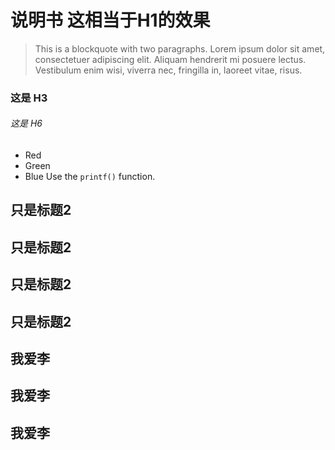 # 说明书  这相当于H1的效果
>This is a blockquote with two paragraphs. Lorem ipsum dolor sit amet,
consectetuer adipiscing elit. Aliquam hendrerit mi posuere lectus.
Vestibulum enim wisi, viverra nec, fringilla in, laoreet vitae, risus.
### 这是 H3 ######
###### 这是 H6

*   Red
*   Green
*   Blue
Use the `printf()` function.
## 只是标题2 
## 只是标题2 
## 只是标题2 
## 只是标题2 
## 我爱李
## 我爱李
## 我爱李

